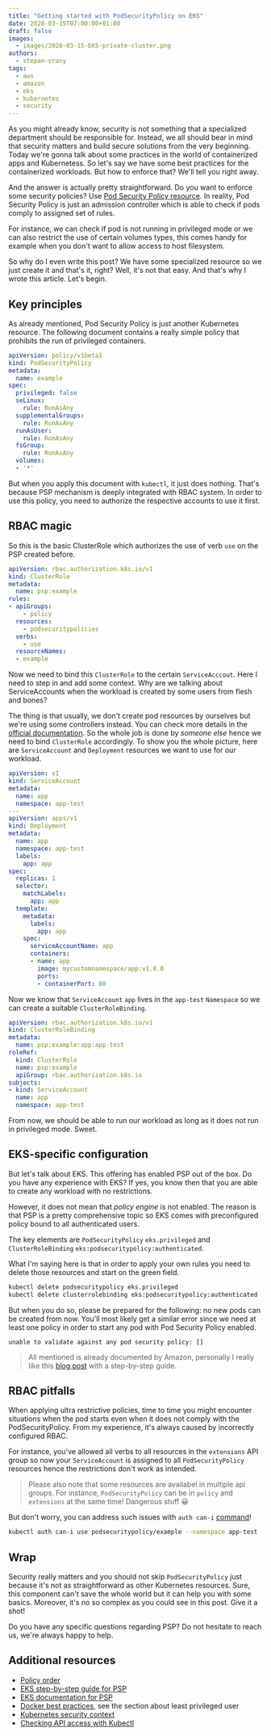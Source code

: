 ```yaml
---
title: "Getting started with PodSecurityPolicy on EKS"
date: 2020-03-15T07:00:00+01:00
draft: false
images:
  - images/2020-03-15-EKS-private-cluster.png
authors:
  - stepan-vrany
tags:
  - aws
  - amazon
  - eks
  - kubernetes
  - security
---
```

As you might already know, security is not something that a specialized department should
be responsible for. Instead, we all should bear in mind that security matters and build
secure solutions from the very beginning. Today we're gonna talk about some practices
in the world of containerized apps and Kubernetess. So let's say we have some best practices
for the containerized workloads. But how to enforce that? We'll tell you right away.
<!--more-->

And the answer is actually pretty straightforward. Do you want to enforce some security policies?
Use [Pod Security Policy resource](https://kubernetes.io/docs/concepts/policy/pod-security-policy/).
In reality, Pod Security Policy is just an admission controller which is able to check if
pods comply to assigned set of rules.

For instance, we can check if pod is not running in privileged mode or we can also restrict
the use of certain volumes types, this comes handy for example when you don't want to
allow access to host filesystem.

So why do I even write this post? We have some specialized resource so we just create it
and that's it, right? Well, it's not that easy. And that's why I wrote this article. Let's begin.

## Key principles

As already mentioned, Pod Security Policy is just another Kubernetes resource.
The following document contains a really simple policy that prohibits the run of
privileged containers. 

```yaml
apiVersion: policy/v1beta1
kind: PodSecurityPolicy
metadata:
  name: example
spec:
  privileged: false
  seLinux:
    rule: RunAsAny
  supplementalGroups:
    rule: RunAsAny
  runAsUser:
    rule: RunAsAny
  fsGroup:
    rule: RunAsAny
  volumes:
  - '*'
```

But when you apply this document with `kubectl`, it just does nothing.
That's because PSP mechanism is deeply integrated with RBAC system.
In order to use this policy, you need to authorize the respective accounts
to use it first.

## RBAC magic

So this is the basic ClusterRole which authorizes the use of verb `use` on
the PSP created before.

```yaml
apiVersion: rbac.authorization.k8s.io/v1
kind: ClusterRole
metadata:
  name: psp:example
rules:
- apiGroups:
    - policy
  resources:
    - podsecuritypolicies
  verbs:
    - use
  resourceNames:
  - example
```

Now we need to bind this `ClusterRole` to the certain `ServiceAcccout`.
Here I need to step in and add some context. Why are we talking about ServiceAccounts
when the workload is created by some users from flesh and bones?

The thing is that usually, we don't create pod resources by ourselves but
we're using some controllers instead. You can check more details in the
[official documentation](https://kubernetes.io/docs/tasks/configure-pod-container/configure-service-account/). So the whole job is done by *someone else* hence
we need to bind `ClusterRole` accordingly. To show you the whole picture,
here are `ServiceAccount` and `Deployment` resources we want to use for our
workload.

```yaml
apiVersion: v1
kind: ServiceAccount
metadata:
  name: app
  namespace: app-test
---
apiVersion: apps/v1
kind: Deployment
metadata:
  name: app
  namespace: app-test
  labels:
    app: app
spec:
  replicas: 1
  selector:
    matchLabels:
      app: app
  template:
    metadata:
      labels:
        app: app
    spec:
      serviceAccountName: app
      containers:
      - name: app
        image: mycustomnamespace/app:v1.0.0
        ports:
        - containerPort: 80
```

Now we know that `ServiceAccount` `app` lives in the `app-test` `Namespace` so
we can create a suitable `ClusterRoleBinding`.

```yaml
apiVersion: rbac.authorization.k8s.io/v1
kind: ClusterRoleBinding
metadata:
  name: psp:example:app:app-test
roleRef:
  kind: ClusterRole
  name: psp:example
  apiGroup: rbac.authorization.k8s.io
subjects:
- kind: ServiceAccount
  name: app
  namespace: app-test
```

From now, we should be able to run our workload as long as it does not run
in privileged mode. Sweet.

## EKS-specific configuration

But let's talk about EKS. This offering has enabled PSP out of the box.
Do you have any experience with EKS? If yes, you know then that you are able to
create any workload with no restrictions. 

However, it does not mean that *policy engine* is not enabled. The reason is that
PSP is a pretty comprehensive topic so EKS comes with preconfigured policy
bound to all authenticated users.

The key elements are `PodSecurityPolicy` `eks.privileged` and
`ClusterRoleBinding` `eks:podsecuritypolicy:authenticated`.

What I'm saying here is that in order to apply your own rules you need to delete those
resources and start on the green field.

```bash
kubectl delete podsecuritypolicy eks.privileged
kubectl delete clusterrolebinding eks:podsecuritypolicy:authenticated
```

But when you do so, please be prepared for the following: no new pods can be created
from now. You'll most likely get a similar error since we need at least
one policy in order to start any pod with Pod Security Policy enabled.

```
unable to validate against any pod security policy: []
```

> All mentioned is already documented by Amazon, personally
> I really like this [blog post](https://aws.amazon.com/blogs/opensource/using-pod-security-policies-amazon-eks-clusters/) with a step-by-step guide.

## RBAC pitfalls
When applying ultra restrictive policies, time to time you might encounter situations when
the pod starts even when it does not comply with the PodSecurityPolicy.
From my experience, it's always caused by incorrectly configured RBAC.

For instance, you've allowed all verbs to all resources in the `extensions` API group
so now your `ServiceAccount` is assigned to all `PodSecurityPolicy` resources
hence the restrictions don't work as intended.

> Please also note that some resources are availabel in multiple api groups.
> For instance, `PodSecurityPolicy` can be in `policy` and `extensions` at the same time!
> Dangerous stuff 😀

But don't worry, you can address such issues with `auth can-i` [command](https://kubernetes.io/docs/reference/access-authn-authz/authorization/#checking-api-access)!

```bash
kubectl auth can-i use podsecuritypolicy/example --namespace app-test --as app
```

## Wrap
Security really matters and you should not skip `PodSecurityPolicy`
just because it's not as straightforward as other Kubernetes resources.
Sure, this component can't save the whole world but it can help you with some
basics. Moreover, it's no so complex as you could see in this post. Give it a shot!

Do you have any specific questions regarding PSP? Do not hesitate to reach us,
we're always happy to help.

## Additional resources

- [Policy order](https://kubernetes.io/docs/concepts/policy/pod-security-policy/#policy-order)
- [EKS step-by-step guide for PSP](https://aws.amazon.com/blogs/opensource/using-pod-security-policies-amazon-eks-clusters/)
- [EKS documentation for PSP](https://docs.aws.amazon.com/eks/latest/userguide/pod-security-policy.html)
- [Docker best practices](https://snyk.io/blog/10-docker-image-security-best-practices/), see the section about least privileged user
- [Kubernetes security context](https://kubernetes.io/docs/tasks/configure-pod-container/security-context/)
- [Checking API access with Kubectl](https://kubernetes.io/docs/reference/access-authn-authz/authorization/#checking-api-access)